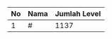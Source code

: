 | No | Nama            | Jumlah Level |
|----|-----------------|--------------|
| 1  | #    |    1137        |
